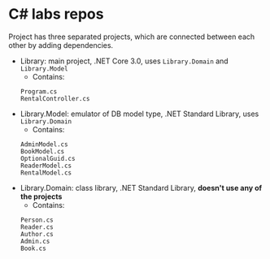 # C# labs repos
Project has three separated projects, which are connected between each other by adding dependencies. 
- Library: main project, .NET Core 3.0, uses `Library.Domain` and `Library.Model`
  - Contains: 
  ```
  Program.cs
  RentalController.cs
  ```
- Library.Model: emulator of DB model type, .NET Standard Library, uses `Library.Domain`
  - Contains: 
  ```
  AdminModel.cs
  BookModel.cs
  OptionalGuid.cs
  ReaderModel.cs
  RentalModel.cs
  ```
- Library.Domain: class library, .NET Standard Library, **doesn't use any of the projects**
  - Contains: 
  ```
  Person.cs
  Reader.cs
  Author.cs
  Admin.cs
  Book.cs
  ```

